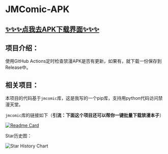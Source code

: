 # JMComic-APK

## [✨✨✨点我去APK下载界面✨✨✨](https://github.com/hect0x7/JMComic-APK/releases/latest)

## 项目介绍：

使用GitHub Actions定时检查禁漫APK是否有更新，如果有，就下载一份保存到Release中。


## 相关项目：

本项目的代码基于`jmcomic`库，这是我写的一个pip库，支持用python代码访问禁漫天堂。

`jmcomic`库的链接如下（**引流：下面这个项目还可以帮你一键批量下载禁漫本子**）

[![Readme Card](https://github-readme-stats.vercel.app/api/pin/?username=hect0x7&repo=JMComic-Crawler-Python&theme=transparent)](https://github.com/hect0x7/JMComic-Crawler-Python)

Star历史图：

<picture>
  <source media="(prefers-color-scheme: dark)" srcset="https://api.star-history.com/svg?repos=hect0x7/JMComic-Crawler-Python%2Chect0x7/JMComic-APK&type=Date&theme=dark" />
  <source media="(prefers-color-scheme: light)" srcset="https://api.star-history.com/svg?repos=hect0x7/JMComic-Crawler-Python%2Chect0x7/JMComic-APK&type=Date" />
  <img alt="Star History Chart" src="https://api.star-history.com/svg?repos=hect0x7/JMComic-Crawler-Python%2Chect0x7/JMComic-APK&type=Date" />
</picture>

